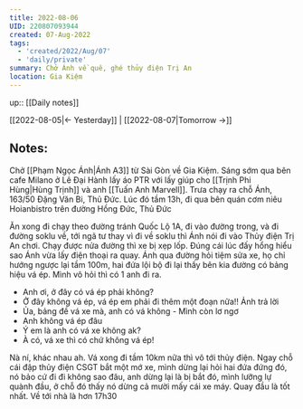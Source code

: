 ```yaml
---
title: 2022-08-06
UID: 220807093944
created: 07-Aug-2022
tags:
  - 'created/2022/Aug/07'
  - 'daily/private'
summary: Chở Ánh về quê, ghé thủy điện Trị An
location: Gia Kiệm
---
```


up:: [[Daily notes]]

[[2022-08-05|<- Yesterday]] | [[2022-08-07|Tomorrow ->]]

## Notes:
 Chở [[Phạm Ngọc Ánh|Ánh A3]] từ Sài Gòn về Gia Kiệm. Sáng sớm qua bên cafe Milano ở Lê Đại Hành lấy áo PTR với lấy giúp cho [[Trịnh Phi Hùng|Hùng Trịnh]] và anh [[Tuấn Anh Marvell]]. Trưa chạy ra chỗ Ánh, 163/50 Đặng Văn Bi, Thủ Đức. Lúc đó tầm 13h, đi qua bên quán cơm niêu Hoianbistro trên đường Hồng Đức, Thủ Đức
 
Ăn xong đi chạy theo đường tránh Quốc Lộ 1A, đi vào đường trong, và đi đường soklu về, tới ngã tư thay vì đi về soklu thì Ánh nói đi vào Thủy điện Trị An chơi. Chạy được nửa đường thì xe bị xẹp lốp. Đúng cái lúc đấy hổng hiểu sao Ánh vừa lấy điện thoại ra quay. Ánh qua đường hỏi tiệm sửa xe, họ chỉ hướng ngược lại tầm 100m, hai đứa lội bộ đi lại thấy bên kia đường có bảng hiệu vá ép. Mình vô hỏi thì có 1 anh đi ra.
- Anh ơi, ở đây có vá ép phải không? 
- Ở đây không vá ép, vá ép em phải đi thêm một đoạn nữa!! Ảnh trả lời
- Ủa, bảng đề vá xe mà, anh có vá không - Mình còn lơ ngơ
- Anh không vá ép đâu
- Ý em là anh có vá xe không ak?
- À có, vá xe thì có chứ không vá ép!

Nà ní, khác nhau ah. Vá xong đi tầm 10km nữa thì vô tới thủy điện. Ngay chỗ cái đập thủy điện CSGT bắt một mớ xe, mình dừng lại hỏi hai đứa đứng đó, nó bảo cứ đi đi không sao đâu, anh dừng lại là bị bắt đó, mình lưỡng lự quành đầu, ở chỗ đó thấy nó dừng cả mười mấy cái xe máy. Quay đầu là tốt nhất.
Về tới nhà là hơn 17h30
